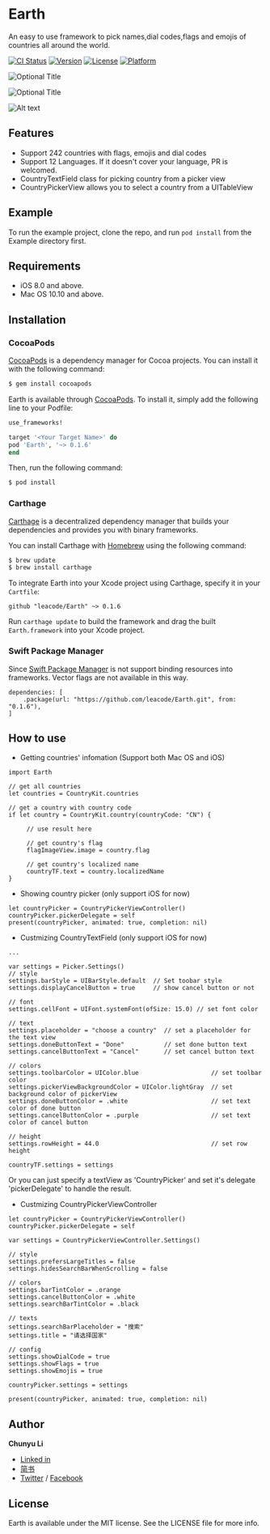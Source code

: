 # Earth

An easy to use framework to pick names,dial codes,flags and emojis of countries all around the world.

[![CI Status](https://img.shields.io/travis/leacode/Earth.svg?style=flat)](https://travis-ci.org/leacode/Earth)
[![Version](https://img.shields.io/cocoapods/v/Earth.svg?style=flat)](https://cocoapods.org/pods/Earth)
[![License](https://img.shields.io/cocoapods/l/Earth.svg?style=flat)](https://cocoapods.org/pods/Earth)
[![Platform](https://img.shields.io/cocoapods/p/Earth.svg?style=flat)](https://cocoapods.org/pods/Earth)

![](https://github.com/leacode/Earth/blob/master/screenshot/1534778864358.png?raw=true "Optional Title")

![](https://github.com/leacode/Earth/blob/master/screenshot/1534778904323.png?raw=true "Optional Title")

![Alt text](https://github.com/leacode/Earth/blob/master/screenshot/1534778992489.png?raw=true "Optional Title")

## Features

- Support 242 countries with flags, emojis and dial codes
- Support 12 Languages. If it doesn't cover your language, PR is welcomed.
- CountryTextField class for picking country from a picker view
- CountryPickerView allows you to select a country from a UITableView


## Example

To run the example project, clone the repo, and run `pod install` from the Example directory first.

## Requirements

- iOS 8.0 and above. 
- Mac OS 10.10 and above.


## Installation

### CocoaPods

[CocoaPods](https://cocoapods.org) is a dependency manager for Cocoa projects. You can install it with the following command:

```bash
$ gem install cocoapods
```

Earth is available through [CocoaPods](https://cocoapods.org). To install
it, simply add the following line to your Podfile:

```ruby
use_frameworks!

target '<Your Target Name>' do
pod 'Earth', '~> 0.1.6'
end
```

Then, run the following command:

```bash
$ pod install
```

### Carthage

[Carthage](https://github.com/Carthage/Carthage) is a decentralized dependency manager that builds your dependencies and provides you with binary frameworks.

You can install Carthage with [Homebrew](https://brew.sh/) using the following command:

```bash
$ brew update
$ brew install carthage
```

To integrate Earth into your Xcode project using Carthage, specify it in your `Cartfile`:

```ogdl
github "leacode/Earth" ~> 0.1.6
```

Run `carthage update` to build the framework and drag the built `Earth.framework` into your Xcode project.

### Swift Package Manager

Since [Swift Package Manager](https://swift.org/package-manager/) is not support binding resources into frameworks. Vector flags are not available in this way.

```
dependencies: [
    .package(url: "https://github.com/leacode/Earth.git", from: "0.1.6"),
]
```

## How to use

- Getting countries' infomation (Support both Mac OS and iOS)

```
import Earth

// get all countries 
let countries = CountryKit.countries

// get a country with country code
if let country = CountryKit.country(countryCode: "CN") {

     // use result here
     
     // get country's flag
     flagImageView.image = country.flag
     
     // get country's localized name
     countryTF.text = country.localizedName
}

```

- Showing country picker (only support iOS for now)

```
let countryPicker = CountryPickerViewController()
countryPicker.pickerDelegate = self
present(countryPicker, animated: true, completion: nil)
```

- Custmizing CountryTextField (only support iOS for now)

```
...

var settings = Picker.Settings()
// style
settings.barStyle = UIBarStyle.default  // Set toobar style
settings.displayCancelButton = true     // show cancel button or not

// font
settings.cellFont = UIFont.systemFont(ofSize: 15.0) // set font color

// text
settings.placeholder = "choose a country"  // set a placeholder for the text view
settings.doneButtonText = "Done"           // set done button text
settings.cancelButtonText = "Cancel"       // set cancel button text

// colors
settings.toolbarColor = UIColor.blue                    // set toolbar color
settings.pickerViewBackgroundColor = UIColor.lightGray  // set background color of pickerView
settings.doneButtonColor = .white                       // set text color of done button
settings.cancelButtonColor = .purple                    // set text color of cancel button

// height
settings.rowHeight = 44.0                               // set row height

countryTF.settings = settings
```

Or you can just specify a textView as 'CountryPicker' and set it's delegate 'pickerDelegate' to handle the result.


- Custmizing CountryPickerViewController


```
let countryPicker = CountryPickerViewController()
countryPicker.pickerDelegate = self
        
var settings = CountryPickerViewController.Settings()

// style
settings.prefersLargeTitles = false
settings.hidesSearchBarWhenScrolling = false

// colors
settings.barTintColor = .orange
settings.cancelButtonColor = .white
settings.searchBarTintColor = .black

// texts
settings.searchBarPlaceholder = "搜索"
settings.title = "请选择国家"

// config
settings.showDialCode = true
settings.showFlags = true
settings.showEmojis = true

countryPicker.settings = settings
                
present(countryPicker, animated: true, completion: nil)

```

## Author

**Chunyu Li**

- [Linked in](http://www.linkedin.com/in/春毓-李-96920b92/)
- [简书](https://www.jianshu.com/u/1c5cb3408b0f)
- [Twitter](https://twitter.com/leacode) / [Facebook](https://www.facebook.com/leacode.lea)

## License

Earth is available under the MIT license. See the LICENSE file for more info.


